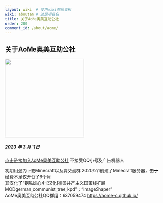 ```yaml
---
layout: wiki  # 使用wiki布局模板
wiki: aboutam # 这是项目名
title: 关于AoMe奥美互助公社
order: 200
comment_id: /about/aome/
---
```

## 关于AoMe奥美互助公社
<img src="https://msc-a.netlify.app/medias/aome.svg" width=256 height=256 />

##### 2023 年 3 月 11日 
[点击链接加入AoMe奥美互助公社](https://qm.qq.com/cgi-bin/qm/qr?k=shjQh0mRBRidgHsq-PVamzyLEDBKaeSj&jump_from=webapi&authKey=YL3iDXkmH6nQhIVgpA0JxiNR3aK5RzjqUfzQPPcA/Uikz500YgRmMYK7eKW8xIO+)
不接受QQ小号及广告机器人

初期用途为下载Minecraft以及其交流群
2020/2/1创建了Minecraft服务器，~~由于经费不足仅开设了6个月~~  
其汉化了“钢铁雄心4-[汉化]德国共产主义国策线扩展MODgerman_communist_tree_kpd”；“ImageShaper”  
AoMe奥美互助公社QQ群组：637059474
https://aome-c.github.io/
